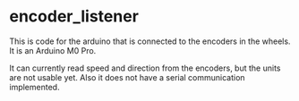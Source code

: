 # encoder_listener

This is code for the arduino that is connected to the encoders in the wheels.
It is an Arduino M0 Pro.

It can currently read speed and direction from the encoders, but the units are not usable yet.
Also it does not have a serial communication implemented.
